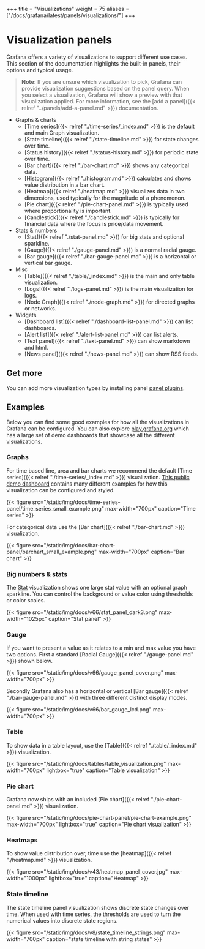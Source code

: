 +++
title = "Visualizations"
weight = 75
aliases = ["/docs/grafana/latest/panels/visualizations/"]
+++

# Visualization panels

Grafana offers a variety of visualizations to support different use cases. This section of the documentation highlights the built-in panels, their options and typical usage.

> **Note:** If you are unsure which visualization to pick, Grafana can provide visualization suggestions based on the panel query. When you select a visualization, Grafana will show a preview with that visualization applied. For more information, see the [add a panel]({{< relref "../panels/add-a-panel.md" >}}) documentation.

- Graphs & charts
  - [Time series]({{< relref "./time-series/_index.md" >}}) is the default and main Graph visualization.
  - [State timeline]({{< relref "./state-timeline.md" >}}) for state changes over time.
  - [Status history]({{< relref "./status-history.md" >}}) for periodic state over time.
  - [Bar chart]({{< relref "./bar-chart.md" >}}) shows any categorical data.
  - [Histogram]({{< relref "./histogram.md" >}}) calculates and shows value distribution in a bar chart.
  - [Heatmap]({{< relref "./heatmap.md" >}}) visualizes data in two dimensions, used typically for the magnitude of a phenomenon.
  - [Pie chart]({{< relref "./pie-chart-panel.md" >}}) is typically used where proportionality is important.
  - [Candlestick]({{< relref "./candlestick.md" >}}) is typically for financial data where the focus is price/data movement.
- Stats & numbers
  - [Stat]({{< relref "./stat-panel.md" >}}) for big stats and optional sparkline.
  - [Gauge]({{< relref "./gauge-panel.md" >}}) is a normal radial gauge.
  - [Bar gauge]({{< relref "./bar-gauge-panel.md" >}}) is a horizontal or vertical bar gauge.
- Misc
  - [Table]({{< relref "./table/_index.md" >}}) is the main and only table visualization.
  - [Logs]({{< relref "./logs-panel.md" >}}) is the main visualization for logs.
  - [Node Graph]({{< relref "./node-graph.md" >}}) for directed graphs or networks.
- Widgets
  - [Dashboard list]({{< relref "./dashboard-list-panel.md" >}}) can list dashboards.
  - [Alert list]({{< relref "./alert-list-panel.md" >}}) can list alerts.
  - [Text panel]({{< relref "./text-panel.md" >}}) can show markdown and html.
  - [News panel]({{< relref "./news-panel.md" >}}) can show RSS feeds.

## Get more

You can add more visualization types by installing panel [panel plugins](https://grafana.com/grafana/plugins/?type=panel).

## Examples

Below you can find some good examples for how all the visualizations in Grafana can be configured. You can also explore [play.grafana.org](https://play.grafana.org) which has a large set of demo dashboards that showcase all the different visualizations.

### Graphs

For time based line, area and bar charts we recommend the default [Time series]({{< relref "./time-series/_index.md" >}}) visualization. [This public demo dashboard](https://play.grafana.org/d/000000016/1-time-series-graphs?orgId=1) contains many different examples for how this visualization can be configured and styled.

{{< figure src="/static/img/docs/time-series-panel/time_series_small_example.png" max-width="700px" caption="Time series" >}}

For categorical data use the [Bar chart]({{< relref "./bar-chart.md" >}}) visualization.

{{< figure src="/static/img/docs/bar-chart-panel/barchart_small_example.png" max-width="700px" caption="Bar chart" >}}

### Big numbers & stats

The [Stat](stat-panel/) visualization shows one large stat value with an optional graph sparkline. You can control the background or value color using thresholds or color scales.

{{< figure src="/static/img/docs/v66/stat_panel_dark3.png" max-width="1025px" caption="Stat panel" >}}

### Gauge

If you want to present a value as it relates to a min and max value you have two options. First a standard [Radial Gauge]({{< relref "./gauge-panel.md" >}}) shown below.

{{< figure src="/static/img/docs/v66/gauge_panel_cover.png" max-width="700px" >}}

Secondly Grafana also has a horizontal or vertical [Bar gauge]({{< relref "./bar-gauge-panel.md" >}}) with three different distinct display modes.

{{< figure src="/static/img/docs/v66/bar_gauge_lcd.png" max-width="700px" >}}

### Table

To show data in a table layout, use the [Table]({{< relref "./table/_index.md" >}}) visualization.

{{< figure src="/static/img/docs/tables/table_visualization.png" max-width="700px" lightbox="true" caption="Table visualization" >}}

### Pie chart

Grafana now ships with an included [Pie chart]({{< relref "./pie-chart-panel.md" >}}) visualization.

{{< figure src="/static/img/docs/pie-chart-panel/pie-chart-example.png" max-width="700px" lightbox="true" caption="Pie chart visualization" >}}

### Heatmaps

To show value distribution over, time use the [heatmap]({{< relref "./heatmap.md" >}}) visualization.

{{< figure src="/static/img/docs/v43/heatmap_panel_cover.jpg" max-width="1000px" lightbox="true" caption="Heatmap" >}}

### State timeline

The state timeline panel visualization shows discrete state changes over time. When used with time series, the thresholds are used to turn the numerical values into discrete state regions.

{{< figure src="/static/img/docs/v8/state_timeline_strings.png" max-width="700px" caption="state timeline with string states" >}}
